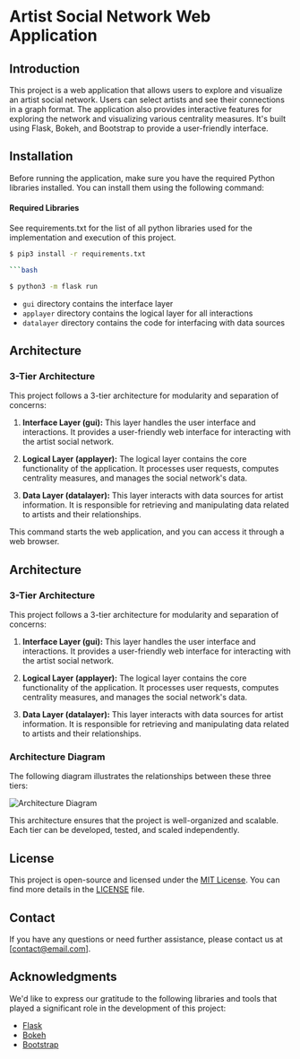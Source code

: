 # Artist Social Network Web Application

## Introduction

This project is a web application that allows users to explore and visualize an artist social network. Users can select artists and see their connections in a graph format. The application also provides interactive features for exploring the network and visualizing various centrality measures. It's built using Flask, Bokeh, and Bootstrap to provide a user-friendly interface.

## Installation

Before running the application, make sure you have the required Python libraries installed. You can install them using the following command:

#### Required Libraries
See requirements.txt for the list of all python libraries
used for the implementation and execution of this project.

```bash
$ pip3 install -r requirements.txt

```bash

$ python3 -m flask run
```
   * ```gui``` directory contains the interface layer
   * ```applayer``` directory contains the logical layer for all interactions
   * ```datalayer``` directory contains the code for interfacing with data sources

## Architecture

### 3-Tier Architecture

This project follows a 3-tier architecture for modularity and separation of concerns:

1. **Interface Layer (gui):** This layer handles the user interface and interactions. It provides a user-friendly web interface for interacting with the artist social network.

2. **Logical Layer (applayer):** The logical layer contains the core functionality of the application. It processes user requests, computes centrality measures, and manages the social network's data.

3. **Data Layer (datalayer):** This layer interacts with data sources for artist information. It is responsible for retrieving and manipulating data related to artists and their relationships.


This command starts the web application, and you can access it through a web browser.

## Architecture

### 3-Tier Architecture

This project follows a 3-tier architecture for modularity and separation of concerns:

1. **Interface Layer (gui):** This layer handles the user interface and interactions. It provides a user-friendly web interface for interacting with the artist social network.

2. **Logical Layer (applayer):** The logical layer contains the core functionality of the application. It processes user requests, computes centrality measures, and manages the social network's data.

3. **Data Layer (datalayer):** This layer interacts with data sources for artist information. It is responsible for retrieving and manipulating data related to artists and their relationships.

### Architecture Diagram

The following diagram illustrates the relationships between these three tiers:

![Architecture Diagram](docs/architecture.png)

This architecture ensures that the project is well-organized and scalable. Each tier can be developed, tested, and scaled independently.

## License

This project is open-source and licensed under the [MIT License](LICENSE). You can find more details in the [LICENSE](LICENSE) file.

## Contact

If you have any questions or need further assistance, please contact us at [contact@email.com].

## Acknowledgments

We'd like to express our gratitude to the following libraries and tools that played a significant role in the development of this project:

- [Flask](https://flask.palletsprojects.com/)
- [Bokeh](https://docs.bokeh.org/en/latest/index.html)
- [Bootstrap](https://getbootstrap.com/)


